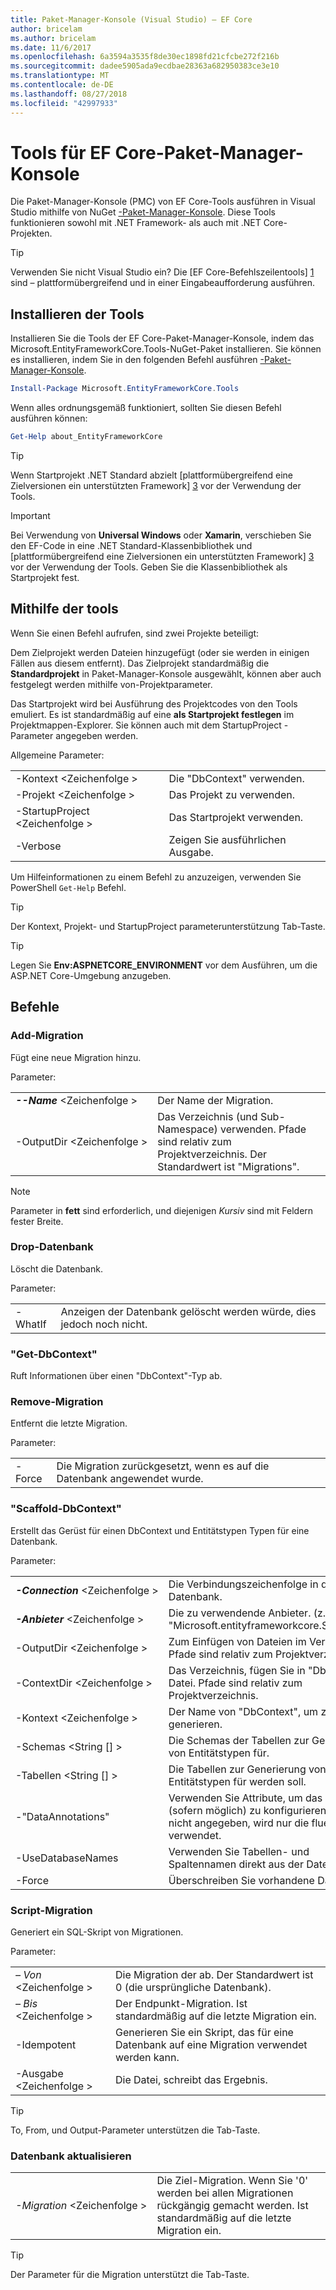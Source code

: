 ```yaml
---
title: Paket-Manager-Konsole (Visual Studio) – EF Core
author: bricelam
ms.author: bricelam
ms.date: 11/6/2017
ms.openlocfilehash: 6a3594a3535f8de30ec1898fd21cfcbe272f216b
ms.sourcegitcommit: dadee5905ada9ecdbae28363a682950383ce3e10
ms.translationtype: MT
ms.contentlocale: de-DE
ms.lasthandoff: 08/27/2018
ms.locfileid: "42997933"
---
```

<a name="ef-core-package-manager-console-tools"></a>Tools für EF Core-Paket-Manager-Konsole
=====================================
Die Paket-Manager-Konsole (PMC) von EF Core-Tools ausführen in Visual Studio mithilfe von NuGet [-Paket-Manager-Konsole][2].
Diese Tools funktionieren sowohl mit .NET Framework- als auch mit .NET Core-Projekten.

> [!TIP]
> Verwenden Sie nicht Visual Studio ein? Die [EF Core-Befehlszeilentools] [ 1] sind – plattformübergreifend und in einer Eingabeaufforderung ausführen.

<a name="installing-the-tools"></a>Installieren der Tools
--------------------
Installieren Sie die Tools der EF Core-Paket-Manager-Konsole, indem das Microsoft.EntityFrameworkCore.Tools-NuGet-Paket installieren.
Sie können es installieren, indem Sie in den folgenden Befehl ausführen [-Paket-Manager-Konsole][2].

``` powershell
Install-Package Microsoft.EntityFrameworkCore.Tools
```

Wenn alles ordnungsgemäß funktioniert, sollten Sie diesen Befehl ausführen können:

``` powershell
Get-Help about_EntityFrameworkCore
```
> [!TIP]
> Wenn Startprojekt .NET Standard abzielt [plattformübergreifend eine Zielversionen ein unterstützten Framework] [ 3] vor der Verwendung der Tools.

> [!IMPORTANT]
> Bei Verwendung von **Universal Windows** oder **Xamarin**, verschieben Sie den EF-Code in eine .NET Standard-Klassenbibliothek und [plattformübergreifend eine Zielversionen ein unterstützten Framework] [ 3] vor der Verwendung der Tools. Geben Sie die Klassenbibliothek als Startprojekt fest.

<a name="using-the-tools"></a>Mithilfe der tools
---------------
Wenn Sie einen Befehl aufrufen, sind zwei Projekte beteiligt:

Dem Zielprojekt werden Dateien hinzugefügt (oder sie werden in einigen Fällen aus diesem entfernt). Das Zielprojekt standardmäßig die **Standardprojekt** in Paket-Manager-Konsole ausgewählt, können aber auch festgelegt werden mithilfe von-Projektparameter.

Das Startprojekt wird bei Ausführung des Projektcodes von den Tools emuliert. Es ist standardmäßig auf eine **als Startprojekt festlegen** im Projektmappen-Explorer. Sie können auch mit dem StartupProject - Parameter angegeben werden.

Allgemeine Parameter:

|                           |                             |
|:--------------------------|:----------------------------|
| -Kontext \<Zeichenfolge >        | Die "DbContext" verwenden.       |
| -Projekt \<Zeichenfolge >        | Das Projekt zu verwenden.         |
| -StartupProject \<Zeichenfolge > | Das Startprojekt verwenden. |
| -Verbose                  | Zeigen Sie ausführlichen Ausgabe.        |

Um Hilfeinformationen zu einem Befehl zu anzuzeigen, verwenden Sie PowerShell `Get-Help` Befehl.

> [!TIP]
> Der Kontext, Projekt- und StartupProject parameterunterstützung Tab-Taste.

> [!TIP]
> Legen Sie **Env:ASPNETCORE_ENVIRONMENT** vor dem Ausführen, um die ASP.NET Core-Umgebung anzugeben.

<a name="commands"></a>Befehle
--------

### <a name="add-migration"></a>Add-Migration

Fügt eine neue Migration hinzu.

Parameter:

|                                   |                                                                                                                  |
|:----------------------------------|:-----------------------------------------------------------------------------------------------------------------|
| ***--Name*** \<Zeichenfolge >             | Der Name der Migration.                                                                                       |
| <nobr>-OutputDir \<Zeichenfolge ></nobr> | Das Verzeichnis (und Sub-Namespace) verwenden. Pfade sind relativ zum Projektverzeichnis. Der Standardwert ist "Migrations". |

> [!NOTE]
> Parameter in **fett** sind erforderlich, und diejenigen *Kursiv* sind mit Feldern fester Breite.

### <a name="drop-database"></a>Drop-Datenbank

Löscht die Datenbank.

Parameter:

|         |                                                          |
|:--------|:---------------------------------------------------------|
| -WhatIf | Anzeigen der Datenbank gelöscht werden würde, dies jedoch noch nicht. |

### <a name="get-dbcontext"></a>"Get-DbContext"

Ruft Informationen über einen "DbContext"-Typ ab.

### <a name="remove-migration"></a>Remove-Migration

Entfernt die letzte Migration.

Parameter:

|        |                                                              |
|:-------|:-------------------------------------------------------------|
| -Force | Die Migration zurückgesetzt, wenn es auf die Datenbank angewendet wurde. |

### <a name="scaffold-dbcontext"></a>"Scaffold-DbContext"

Erstellt das Gerüst für einen DbContext und Entitätstypen Typen für eine Datenbank.

Parameter:

|                                          |                                                                                                  |
|:-----------------------------------------|:-------------------------------------------------------------------------------------------------|
| <nobr>***-Connection*** \<Zeichenfolge ></nobr> | Die Verbindungszeichenfolge in der Datenbank.                                                           |
| ***-Anbieter*** \<Zeichenfolge >                | Die zu verwendende Anbieter. (z. B. "Microsoft.entityframeworkcore.SqlServer")                      |
| -OutputDir \<Zeichenfolge >                     | Zum Einfügen von Dateien im Verzeichnis. Pfade sind relativ zum Projektverzeichnis.                      |
| -ContextDir \<Zeichenfolge >                    | Das Verzeichnis, fügen Sie in "DbContext"-Datei. Pfade sind relativ zum Projektverzeichnis.             |
| -Kontext \<Zeichenfolge >                       | Der Name von "DbContext", um zu generieren.                                                           |
| -Schemas \<String [] >                     | Die Schemas der Tabellen zur Generierung von Entitätstypen für.                                              |
| -Tabellen \<String [] >                      | Die Tabellen zur Generierung von Entitätstypen für werden soll.                                                         |
| -"DataAnnotations"                         | Verwenden Sie Attribute, um das Modell (sofern möglich) zu konfigurieren. Wenn nicht angegeben, wird nur die fluent-API verwendet. |
| -UseDatabaseNames                        | Verwenden Sie Tabellen- und Spaltennamen direkt aus der Datenbank.                                           |
| -Force                                   | Überschreiben Sie vorhandene Dateien.                                                                        |

### <a name="script-migration"></a>Script-Migration

Generiert ein SQL-Skript von Migrationen.

Parameter:

|                   |                                                                    |
|:------------------|:-------------------------------------------------------------------|
| *– Von* \<Zeichenfolge > | Die Migration der ab. Der Standardwert ist 0 (die ursprüngliche Datenbank).      |
| *– Bis* \<Zeichenfolge >   | Der Endpunkt-Migration. Ist standardmäßig auf die letzte Migration ein.              |
| -Idempotent       | Generieren Sie ein Skript, das für eine Datenbank auf eine Migration verwendet werden kann. |
| -Ausgabe \<Zeichenfolge > | Die Datei, schreibt das Ergebnis.                                   |

> [!TIP]
> To, From, und Output-Parameter unterstützen die Tab-Taste.

### <a name="update-database"></a>Datenbank aktualisieren

|                                     |                                                                                                |
|:------------------------------------|:-----------------------------------------------------------------------------------------------|
| <nobr>*-Migration* \<Zeichenfolge ></nobr> | Die Ziel-Migration. Wenn Sie '0' werden bei allen Migrationen rückgängig gemacht werden. Ist standardmäßig auf die letzte Migration ein. |

> [!TIP]
> Der Parameter für die Migration unterstützt die Tab-Taste.


  [1]: dotnet.md
  [2]: https://docs.microsoft.com/nuget/tools/package-manager-console
  [3]: index.md#frameworks
